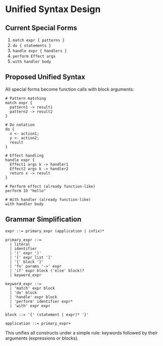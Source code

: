 # Unified Syntax Design

## Current Special Forms
1. `match expr { patterns }`
2. `do { statements }`  
3. `handle expr { handlers }`
4. `perform Effect args`
5. `with handler body`

## Proposed Unified Syntax

All special forms become function calls with block arguments:

```
# Pattern matching
match expr {
  pattern1 -> result1
  pattern2 -> result2
}

# Do notation
do {
  x <- action1;
  y <- action2;
  result
}

# Effect handling
handle expr {
  Effect1 args k -> handler1
  Effect2 args k -> handler2
  return x -> result
}

# Perform effect (already function-like)
perform IO "hello"

# With handler (already function-like)
with handler body
```

## Grammar Simplification

```
expr ::= primary_expr (application | infix)*

primary_expr ::= 
  | literal
  | identifier
  | '(' expr ')'
  | '[' expr_list ']'
  | '{' block '}'
  | 'fn' params '->' expr
  | 'if' expr block ('else' block)?
  | keyword_expr

keyword_expr ::=
  | 'match' expr block
  | 'do' block
  | 'handle' expr block
  | 'perform' identifier expr*
  | 'with' expr expr

block ::= '{' (statement | expr)* '}'

application ::= primary_expr+
```

This unifies all constructs under a simple rule: keywords followed by their arguments (expressions or blocks).